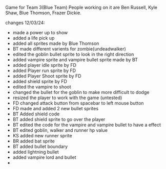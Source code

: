 Game for Team 3(Blue Team)
People working on it are Ben Russell, Kyle Shaw, Blue Thomson, Frazer Dickie.

changes 12/03/24:
- made a power up to show
- added a life pick up
- added all sprites made by Blue Thomson
- BT made different varients for zombie(undeadwalker)
- edited the goblin bullet sprite to look in the right direction
- added vampire sprite and vampire bullet sprite made by BT
- added player idle sprite by FD
- added Player run sprite by FD
- added Player Shoot sprite by FD
- added shield sprite by FD
- edited the vampire to shoot
- changed the bullet for the goblin to make more difficult to dodge
- resized the player to work with the game (untested)
- FD changed attack button from spacebar to left mouse button
- FD made and added 2 new bullet sprites
- BT Added shield code
- BT added shield sprite to go over the player
- BT edited the code for the vampire and vampire bullet to have a effect
- BT edited goblin, walker and runner hp value
- KS added new runner sprite
- BR added bat sprite
- BT added bullet boundary
- added lightning bullet
- added vampire lord and bullet
- 
